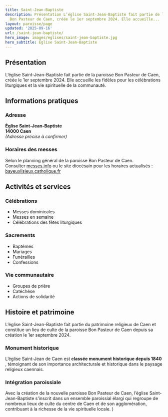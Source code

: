 ```yaml
---
title: Saint-Jean-Baptiste
description: Présentation L’église Saint-Jean-Baptiste fait partie de la paroisse
  Bon Pasteur de Caen, créée le 1er septembre 2024. Elle accueille...
layout: paroisse/page
updated: '2025-09-16'
url: /saint-jean-baptiste/
hero_image: images/eglises/saint-jean-baptiste.jpg
hero_subtitle: Église Saint-Jean-Baptiste
---
```


## Présentation

L’église Saint-Jean-Baptiste fait partie de la paroisse Bon Pasteur de Caen, créée le 1er septembre 2024. Elle accueille les fidèles pour les célébrations liturgiques et la vie spirituelle de la communauté.

## Informations pratiques

### Adresse

**Église Saint-Jean-Baptiste**  
**14000 Caen**  
_(Adresse précise à confirmer)_

### Horaires des messes

Selon le planning général de la paroisse Bon Pasteur de Caen.  
Consulter [messes.info](https://messes.info) ou le site diocésain pour les horaires actualisés :  
[bayeuxlisieux.catholique.fr](https://bayeuxlisieux.catholique.fr/paroisses/bon-pasteur-de-caen/horaires-des-messes/)

## Activités et services

### Célébrations

  * Messes dominicales
  * Messes en semaine
  * Célébrations des fêtes liturgiques

### Sacrements

  * Baptêmes
  * Mariages
  * Funérailles
  * Confessions

### Vie communautaire

  * Groupes de prière
  * Catéchèse
  * Actions de solidarité

## Histoire et patrimoine

L’église Saint-Jean-Baptiste fait partie du patrimoine religieux de Caen et constitue un lieu de culte de la paroisse Bon Pasteur de Caen depuis sa création le 1er septembre 2024.

### Monument historique

L’église Saint-Jean de Caen est **classée monument historique depuis 1840** , témoignant de son importance architecturale et historique dans le paysage religieux caennais.

### Intégration paroissiale

Avec la création de la nouvelle paroisse Bon Pasteur de Caen, l’église Saint-Jean-Baptiste s’inscrit dans un ensemble paroissial élargi qui regroupe de nombreux lieux de culte du centre de Caen et de son agglomération, contribuant à la richesse de la vie spirituelle locale.
)